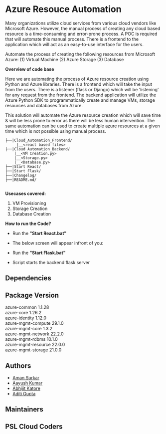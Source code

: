 # Azure Resouce Automation

Many organizations utilize cloud services from various cloud vendors like Microsoft Azure. However, the manual process of creating any cloud based resource is a time-consuming and error-prone process. A POC is required that will automate this manual process. There is a frontend to the application which will act as an easy-to-use interface for the users.

Automate the process of creating the following resources from Microsoft Azure:
(1) Virtual Machine
(2) Azure Storage
(3) Database


**Overview of code base**

Here we are automating the process of Azure resource creation using Python and Azure libraries. There is a frontend which will take the input from the users. There is a listener (flask or Django) which will be 'listening' for any request from the frontend. The backend application will utilize the Azure Python SDK to programmatically create and manage VMs, storage resources and databases from Azure.

This solution will automate the Azure resource creation which will save time & will be less prone to error as there will be less human intervention. The same automation can be used to create multiple azure resources at a given time which is not possible using manual process.

```
├──|Cloud_Automation_Frontend/
     |__<react based files>
├──|Cloud_Automation_Backend/
    |__<VM Creation.py>
	|__<Storage.py>
	|__<Database.py>
├──|Start React/
├──|Start Flask/
├──|Changelog/
├──|README.md/
    
```

**Usecases covered:**
1. VM Provisioning
2. Storage Creation
3. Database Creation


**How to run the Code?**

- Run the **"Start React.bat"**
- The below screen will appear infront of you:

- Run the **"Start Flask.bat"**
- Script starts the backend flask server


Dependencies
------------
Package Version  
-- 
azure-common 1.1.28  
azure-core 1.26.2  
azure-identity 1.12.0  
azure-mgmt-compute 29.1.0  
azure-mgmt-core 1.3.2  
azure-mgmt-network 22.2.0  
azure-mgmt-rdbms 10.1.0  
azure-mgmt-resource 22.0.0  
azure-mgmt-storage 21.0.0


Authors
-------
* [Aman Surkar](mailto:<aman_surkar@persistent.com>)
* [Aayush Kumar](mailto:<aayush_kumar1@persistent.com>)
* [Abhijit Katore](mailto:<abhijit_katore@persistent.com>)
* [Aditi Gupta](mailto:<aditi_gupta1@persistent.com>)

Maintainers
-----------
## PSL Cloud Coders
